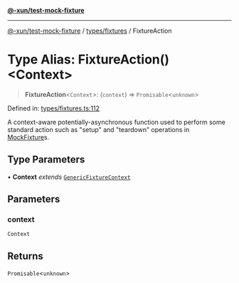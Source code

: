 [**@-xun/test-mock-fixture**](../../../README.md)

***

[@-xun/test-mock-fixture](../../../README.md) / [types/fixtures](../README.md) / FixtureAction

# Type Alias: FixtureAction()\<Context\>

> **FixtureAction**\<`Context`\>: (`context`) => `Promisable`\<`unknown`\>

Defined in: [types/fixtures.ts:112](https://github.com/Xunnamius/test-utils/blob/7f7e115f89b6524c00da237b9112899ec640d519/packages/test-mock-fixture/src/types/fixtures.ts#L112)

A context-aware potentially-asynchronous function used to perform some
standard action such as "setup" and "teardown" operations in
[MockFixture](MockFixture.md)s.

## Type Parameters

• **Context** *extends* [`GenericFixtureContext`](GenericFixtureContext.md)

## Parameters

### context

`Context`

## Returns

`Promisable`\<`unknown`\>
